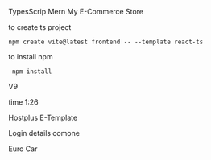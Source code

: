 
TypesScrip Mern My E-Commerce Store






to create ts project

    npm create vite@latest frontend -- --template react-ts
to install npm

     npm install


V9

  time 1:26

  Hostplus E-Template

  Login details comone

  Euro Car